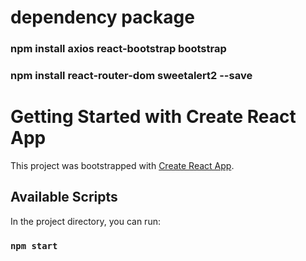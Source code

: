 # dependency package

### npm install axios react-bootstrap bootstrap

### npm install react-router-dom sweetalert2 --save

# Getting Started with Create React App

This project was bootstrapped with [Create React App](https://github.com/facebook/create-react-app).

## Available Scripts

In the project directory, you can run:

### `npm start`
